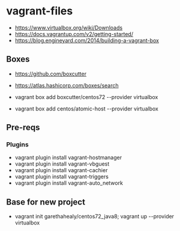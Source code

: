 # vagrant-files
- https://www.virtualbox.org/wiki/Downloads
- https://docs.vagrantup.com/v2/getting-started/
- https://blog.engineyard.com/2014/building-a-vagrant-box

## Boxes
- https://github.com/boxcutter
- https://atlas.hashicorp.com/boxes/search

- vagrant box add boxcutter/centos72 --provider virtualbox
- vagrant box add centos/atomic-host --provider virtualbox

## Pre-reqs
### Plugins
- vagrant plugin install vagrant-hostmanager
- vagrant plugin install vagrant-vbguest
- vagrant plugin install vagrant-cachier
- vagrant plugin install vagrant-triggers
- vagrant plugin install vagrant-auto_network

## Base for new project
- vagrant init garethahealy/centos72_java8; vagrant up --provider virtualbox
